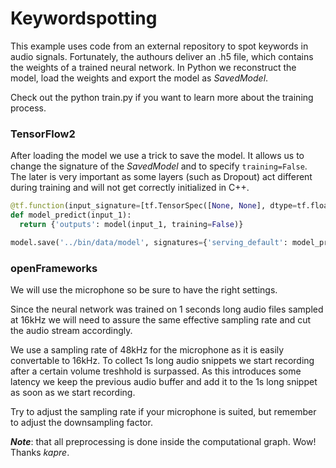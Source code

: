 # Keywordspotting
This example uses code from an external repository to spot keywords in audio signals. Fortunately, the authours deliver an .h5 file, which contains the weights of a trained neural network. In Python we reconstruct the model, load the weights and export the model as _SavedModel_.

Check out the python train.py if you want to learn more about the training process.

### TensorFlow2
After loading the model we use a trick to save the model. It allows us to change the signature of the _SavedModel_ and to specify `training=False`. The later is very important as some layers (such as Dropout) act different during training and will not get correctly initialized in C++. 

```python
@tf.function(input_signature=[tf.TensorSpec([None, None], dtype=tf.float32)])
def model_predict(input_1):
  return {'outputs': model(input_1, training=False)}

model.save('../bin/data/model', signatures={'serving_default': model_predict})
```

### openFrameworks
We will use the microphone so be sure to have the right settings. 

Since the neural network was trained on 1 seconds long audio files sampled at 16kHz we will need to assure the same effective sampling rate and cut the audio stream accordingly.

We use a sampling rate of 48kHz for the microphone as it is easily convertable to 16kHz. To collect 1s long audio snippets we start recording after a certain volume treshhold is surpassed. As this introduces some latency we keep the previous audio buffer and add it to the 1s long snippet as soon as we start recording.

Try to adjust the sampling rate if your microphone is suited, but remember to adjust the downsampling factor.

***Note***: that all preprocessing is done inside the computational graph. Wow! Thanks _kapre_.
